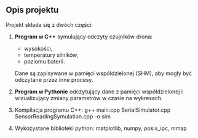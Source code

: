 ## Opis projektu
Projekt składa się z dwóch części:
1. **Program w C++** symulujący odczyty czujników drona:
   - wysokości,
   - temperatury silników,
   - poziomu baterii.
   
   Dane są zapisywane w pamięci współdzielonej (SHM), aby mogły być odczytane przez inne procesy.

2. **Program w Pythonie** odczytujący dane z pamięci współdzielonej i wizualizujący zmiany parametrów w czasie na wykresach.

3. Kompilacja programu C++: g++ main.cpp SerialSimulator.cpp SensorReadingSymulation.cpp -o sim

4. Wykożystane biblioteki python:
   matplotlib, numpy, posix_ipc, mmap
